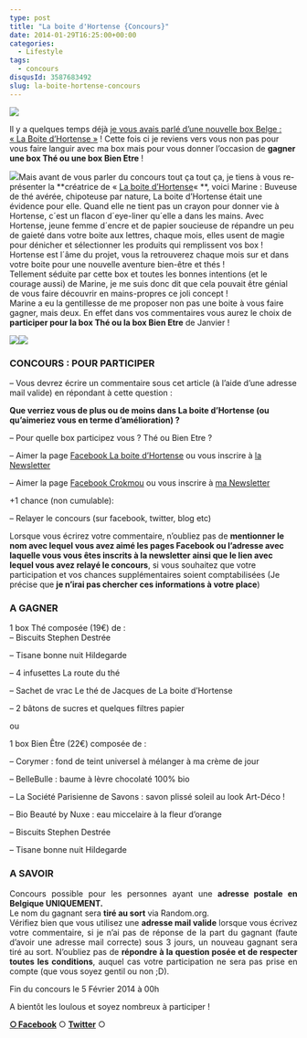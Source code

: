 ```yaml
---
type: post
title: "La boite d'Hortense {Concours}"
date: 2014-01-29T16:25:00+00:00
categories: 
  - Lifestyle
tags: 
  - concours
disqusId: 3587683492
slug: la-boite-hortense-concours
---
```


[![](https://res.cloudinary.com/crokmou/image/upload/v1501943943/le_secret_du_poids_florence_delorme_gif_crokmou.gif)](https://res.cloudinary.com/crokmou/image/upload/v1501943943/le_secret_du_poids_florence_delorme_gif_crokmou.gif)

Il y a quelques temps déjà [je vous avais parlé d’une nouvelle box Belge :](http://www.crokmou.com/2013/10/la-boite-dhortense-boite-the-belge.html) [« La Boite d’Hortense »](http://www.crokmou.com/2013/10/la-boite-dhortense-boite-the-belge.html) ! Cette fois ci je reviens vers vous non pas pour vous faire languir avec ma box mais pour vous donner l’occasion de **gagner une box Thé ou une box Bien Etre** !

[![](http://www.crokmou.com/wp-content/uploads/2014/01/579119_10151594801686582_741538929_n-300x2891-300x289.jpg)](http://www.crokmou.com/wp-content/uploads/2014/01/579119_10151594801686582_741538929_n-300x2891-300x289.jpg)Mais avant de vous parler du concours tout ça tout ça, je tiens à vous re-présenter la **créatrice de « [La boite d’Hortense](http://www.laboitedhortense.com/)« **, voici Marine : Buveuse de thé avérée, chipoteuse par nature, La boite d’Hortense était une évidence pour elle. Quand elle ne tient pas un crayon pour donner vie à Hortense, c´est un flacon d´eye-liner qu´elle a dans les mains. Avec Hortense, jeune femme d´encre et de papier soucieuse de répandre un peu de gaieté dans votre boite aux lettres, chaque mois, elles usent de magie pour dénicher et sélectionner les produits qui remplissent vos box ! Hortense est l´âme du projet, vous la retrouverez chaque mois sur et dans votre boite pour une nouvelle aventure bien-être et thés !  
  Tellement séduite par cette box et toutes les bonnes intentions (et le courage aussi) de Marine, je me suis donc dit que cela pouvait être génial de vous faire découvrir en mains-propres ce joli concept !  
Marine a eu la gentillesse de me proposer non pas une boite à vous faire gagner, mais deux. En effet dans vos commentaires vous aurez le choix de **participer pour la box Thé ou la box Bien Etre** de Janvier !

[![](http://www.crokmou.com/wp-content/uploads/2014/01/january-2014-tea-box1.jpg)](http://www.crokmou.com/wp-content/uploads/2014/01/january-2014-tea-box1.jpg)[![](http://www.crokmou.com/wp-content/uploads/2014/01/january-2014-wellness-box1.jpg)](http://www.crokmou.com/wp-content/uploads/2014/01/january-2014-wellness-box1.jpg)

### CONCOURS : POUR PARTICIPER

– Vous devrez écrire un commentaire sous cet article (à l’aide d’une adresse mail valide) en répondant à cette question :

**Que verriez vous de plus ou de moins dans La boite d’Hortense (ou qu’aimeriez vous en terme d’amélioration) ?**

– Pour quelle box participez vous ? Thé ou Bien Etre ?

– Aimer la page [Facebook La boite d’Hortense](https://www.facebook.com/LaBoiteDHortense?fref=ts) ou vous inscrire à [la Newsletter](http://www.laboitedhortense.com/)

– Aimer la page [Facebook Crokmou](https://www.facebook.com/pages/CroKMou/148093255259077) ou vous inscrire à [ma Newsletter](http://www.crokmou.com/p/newsletter_18.html)

+1 chance (non cumulable): 

– Relayer le concours (sur facebook, twitter, blog etc) 

Lorsque vous écrirez votre commentaire, n’oubliez pas de **mentionner le nom avec lequel vous avez aimé les pages Facebook ou l’adresse avec laquelle vous vous êtes inscrits à la newsletter ainsi que le lien avec lequel vous avez relayé le concours**, si vous souhaitez que votre participation et vos chances supplémentaires soient comptabilisées (Je précise que **je n’irai pas chercher ces informations à votre place**)

### A GAGNER

<div style="margin: 0px; outline: 0px; padding: 0px; text-align: justify;">1 box Thé composée (19€) de :

<div>– Biscuits Stephen Destrée

– Tisane bonne nuit Hildegarde

– 4 infusettes La route du thé

– Sachet de vrac Le thé de Jacques de La boite d’Hortense

– 2 bâtons de sucres et quelques filtres papier

ou

1 box Bien Être (22€) composée de :

– Corymer : fond de teint universel à mélanger à ma crème de jour

– BelleBulle : baume à lèvre chocolaté 100% bio

– La Société Parisienne de Savons : savon plissé soleil au look Art-Déco !

– Bio Beauté by Nuxe : eau miccelaire à la fleur d’orange

– Biscuits Stephen Destrée

– Tisane bonne nuit Hildegarde

</div>

### A SAVOIR

Concours possible pour les personnes ayant une **adresse postale en Belgique UNIQUEMENT.**  
Le nom du gagnant sera **tiré au sort** via Random.org.  
Vérifiez bien que vous utilisez une **adresse mail valide** lorsque vous écrivez votre commentaire, si je n’ai pas de réponse de la part du gagnant (faute d’avoir une adresse mail correcte) sous 3 jours, un nouveau gagnant sera tiré au sort. N’oubliez pas de **répondre à la question posée et de respecter toutes les conditions**, auquel cas votre participation ne sera pas prise en compte (que vous soyez gentil ou non ;D).

Fin du concours le 5 Février 2014 à 00h

  A bientôt les loulous et soyez nombreux à participer !   

[**○<span style="font-size: xx-small; margin: 0px; outline: 0px; padding: 0px;"><span style="font-family: Arial, Helvetica, sans-serif; margin: 0px; outline: 0px; padding: 0px;"> </span></span>Facebook**](https://www.facebook.com/pages/CroKMou/148093255259077) ○ [**Twitter**](https://twitter.com/Crokmou) ○

</div>
